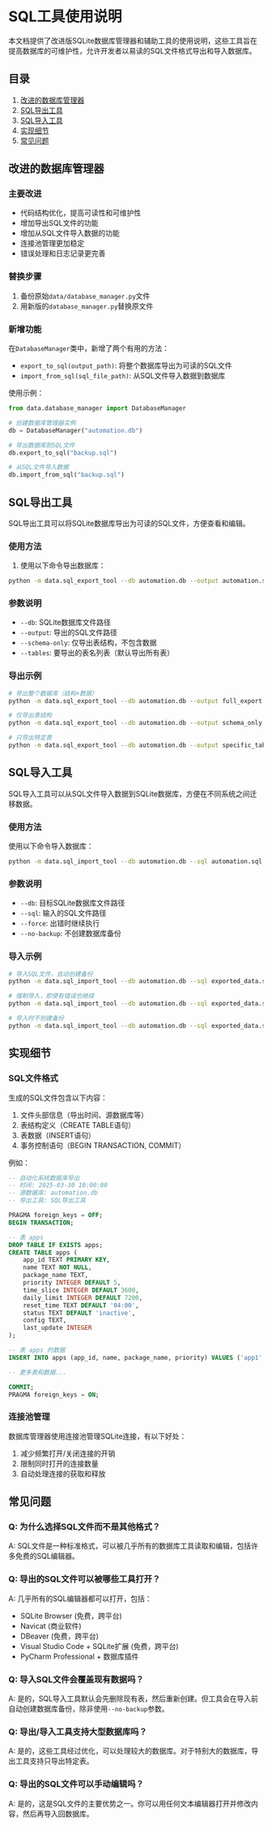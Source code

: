 # SQL工具使用说明

本文档提供了改进版SQLite数据库管理器和辅助工具的使用说明，这些工具旨在提高数据库的可维护性，允许开发者以易读的SQL文件格式导出和导入数据库。

## 目录

1. [改进的数据库管理器](#改进的数据库管理器)
2. [SQL导出工具](#sql导出工具)
3. [SQL导入工具](#sql导入工具)
4. [实现细节](#实现细节)
5. [常见问题](#常见问题)

## 改进的数据库管理器

### 主要改进

- 代码结构优化，提高可读性和可维护性
- 增加导出SQL文件的功能
- 增加从SQL文件导入数据的功能
- 连接池管理更加稳定
- 错误处理和日志记录更完善

### 替换步骤

1. 备份原始`data/database_manager.py`文件
2. 用新版的`database_manager.py`替换原文件

### 新增功能

在`DatabaseManager`类中，新增了两个有用的方法：

- `export_to_sql(output_path)`: 将整个数据库导出为可读的SQL文件
- `import_from_sql(sql_file_path)`: 从SQL文件导入数据到数据库

使用示例：
```python
from data.database_manager import DatabaseManager

# 创建数据库管理器实例
db = DatabaseManager("automation.db")

# 导出数据库到SQL文件
db.export_to_sql("backup.sql")

# 从SQL文件导入数据
db.import_from_sql("backup.sql")
```

## SQL导出工具

SQL导出工具可以将SQLite数据库导出为可读的SQL文件，方便查看和编辑。

### 使用方法

1. 使用以下命令导出数据库：

```bash
python -m data.sql_export_tool --db automation.db --output automation.sql
```

### 参数说明

- `--db`: SQLite数据库文件路径
- `--output`: 导出的SQL文件路径
- `--schema-only`: 仅导出表结构，不包含数据
- `--tables`: 要导出的表名列表（默认导出所有表）

### 导出示例

```bash
# 导出整个数据库（结构+数据）
python -m data.sql_export_tool --db automation.db --output full_export.sql

# 仅导出表结构
python -m data.sql_export_tool --db automation.db --output schema_only.sql --schema-only

# 只导出特定表
python -m data.sql_export_tool --db automation.db --output specific_tables.sql --tables apps accounts
```

## SQL导入工具

SQL导入工具可以从SQL文件导入数据到SQLite数据库，方便在不同系统之间迁移数据。

### 使用方法

使用以下命令导入数据库：

```bash
python -m data.sql_import_tool --db automation.db --sql automation.sql
```

### 参数说明

- `--db`: 目标SQLite数据库文件路径
- `--sql`: 输入的SQL文件路径
- `--force`: 出错时继续执行
- `--no-backup`: 不创建数据库备份

### 导入示例

```bash
# 导入SQL文件，自动创建备份
python -m data.sql_import_tool --db automation.db --sql exported_data.sql

# 强制导入，即使有错误也继续
python -m data.sql_import_tool --db automation.db --sql exported_data.sql --force

# 导入时不创建备份
python -m data.sql_import_tool --db automation.db --sql exported_data.sql --no-backup
```

## 实现细节

### SQL文件格式

生成的SQL文件包含以下内容：

1. 文件头部信息（导出时间、源数据库等）
2. 表结构定义（CREATE TABLE语句）
3. 表数据（INSERT语句）
4. 事务控制语句（BEGIN TRANSACTION, COMMIT）

例如：

```sql
-- 自动化系统数据库导出
-- 时间: 2025-03-30 10:00:00
-- 源数据库: automation.db
-- 导出工具: SQL导出工具

PRAGMA foreign_keys = OFF;
BEGIN TRANSACTION;

-- 表 apps
DROP TABLE IF EXISTS apps;
CREATE TABLE apps (
    app_id TEXT PRIMARY KEY,
    name TEXT NOT NULL,
    package_name TEXT,
    priority INTEGER DEFAULT 5,
    time_slice INTEGER DEFAULT 3600,
    daily_limit INTEGER DEFAULT 7200,
    reset_time TEXT DEFAULT '04:00',
    status TEXT DEFAULT 'inactive',
    config TEXT,
    last_update INTEGER
);

-- 表 apps 的数据
INSERT INTO apps (app_id, name, package_name, priority) VALUES ('app1', '测试应用', 'com.test.app', 5);

-- 更多表和数据...

COMMIT;
PRAGMA foreign_keys = ON;
```

### 连接池管理

数据库管理器使用连接池管理SQLite连接，有以下好处：

1. 减少频繁打开/关闭连接的开销
2. 限制同时打开的连接数量
3. 自动处理连接的获取和释放

## 常见问题

### Q: 为什么选择SQL文件而不是其他格式？
A: SQL文件是一种标准格式，可以被几乎所有的数据库工具读取和编辑，包括许多免费的SQL编辑器。

### Q: 导出的SQL文件可以被哪些工具打开？
A: 几乎所有的SQL编辑器都可以打开，包括：
- SQLite Browser (免费，跨平台)
- Navicat (商业软件)
- DBeaver (免费，跨平台)
- Visual Studio Code + SQLite扩展 (免费，跨平台)
- PyCharm Professional + 数据库插件

### Q: 导入SQL文件会覆盖现有数据吗？
A: 是的，SQL导入工具默认会先删除现有表，然后重新创建。但工具会在导入前自动创建数据库备份，除非使用`--no-backup`参数。

### Q: 导出/导入工具支持大型数据库吗？
A: 是的，这些工具经过优化，可以处理较大的数据库。对于特别大的数据库，导出工具支持只导出特定表。

### Q: 导出的SQL文件可以手动编辑吗？
A: 是的，这是SQL文件的主要优势之一。你可以用任何文本编辑器打开并修改内容，然后再导入回数据库。
